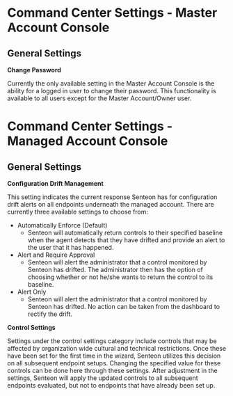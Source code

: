 # Command Center Settings - Master Account Console

## General Settings

**Change Password**

Currently the only available setting in the Master Account Console is the ability for a logged in user to change their password. This functionality is available to all users except for the Master Account/Owner user.

# Command Center Settings - Managed Account Console

## General Settings

**Configuration Drift Management**

This setting indicates the current response Senteon has for configuration drift alerts on all endpoints underneath the managed account. There are currently three available settings to choose from:

* Automatically Enforce (Default)
  * Senteon will automatically return controls to their specified baseline when the agent detects that they have drifted and provide an alert to the user that it has happened.
* Alert and Require Approval
  * Senteon will alert the administrator that a control monitored by Senteon has drifted. The administrator then has the option of choosing whether or not he/she wants to return the control to its baseline.
* Alert Only
  * Senteon will alert the administrator that a control monitored by Senteon has drifted. No action can be taken from the dashboard to rectify the drift. 

**Control Settings**

Settings under the control settings category include controls that may be affected by organization wide cultural and technical restrictions. Once these have been set for the first time in the wizard, Senteon utilizes this decision on all subsequent endpoint setups. Changing the specified value for these controls can be done here through these settings. After adjustment in the settings, Senteon will apply the updated controls to all subsequent endpoints evaluated, but not to endpoints that have already been set up.
